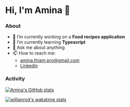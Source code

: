 # Hi, I'm Amina 👋

### About
- 🔭 I’m currently working on a **Food recipes application**
- 🌱 I’m currently learning **Typescript**
- 💬 Ask me about anything
- 📫 How to reach me: 
  - [amina.thiam.pro@gmail.com](mailto:amina.thiam.pro@gmail.com)
  - [Linkedin](https://www.linkedin.com/in/aminathiam/)


### Activity

[![Amina's GitHub stats](https://github-readme-stats.vercel.app/api?username=amina197&hide=stars&show_icons=true&theme=tokyonight)](https://github.com/amina197)

[![willianrod's wakatime stats](https://github-readme-stats.vercel.app/api/wakatime?username=amina197)](https://github.com/anuraghazra/github-readme-stats)


<!--
[![Top Langs](https://github-readme-stats.vercel.app/api/top-langs/?username=amina197)](https://github.com/anuraghazra/github-readme-stats)
### Languages and tools
---
-->






